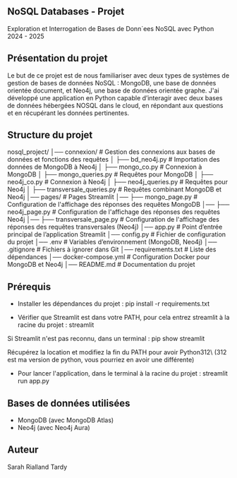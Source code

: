 ## NoSQL Databases - Projet
Exploration et Interrogation de Bases de Donn´ees NoSQL avec Python
2024 - 2025


## Présentation du projet
Le but de ce projet est de nous familiariser avec deux types de systèmes de gestion de bases
de données NoSQL : MongoDB, une base de données orientée document, et Neo4j, une base
de données orientée graphe. J'ai développé une application en Python capable d’interagir
avec deux bases de données hébergées NOSQL dans le cloud, en répondant aux questions et en
récupérant les données pertinentes.


## Structure du projet
nosql_project/
│── connexion/               # Gestion des connexions aux bases de données et fonctions des requêtes
│   ├── bd_neo4j.py             # Importation des données de MongoDB à Neo4j
│   ├── mongo_co.py             # Connexion à MongoDB
│   ├── mongo_queries.py        # Requêtes pour MongoDB
│   ├── neo4j_co.py             # Connexion à Neo4j
│   ├── neo4j_queries.py        # Requêtes pour Neo4j
│   ├── transversale_queries.py # Requêtes combinant MongoDB et Neo4j
│── pages/               # Pages Streamlit
│── ├── mongo_page.py       # Configuration de l'affichage des réponses des requêtes MongoDB
│── ├── neo4j_page.py       # Configuration de l'affichage des réponses des requêtes Neo4j
│── ├── transversale_page.py       # Configuration de l'affichage des réponses des requêtes transversales (Neo4j)
│── app.py                      # Point d’entrée principal de l’application Streamlit
│── config.py                   # Fichier de configuration du projet
│── .env                        # Variables d’environnement (MongoDB, Neo4j)
│── .gitignore                  # Fichiers à ignorer dans Git
│── requirements.txt             # Liste des dépendances
│── docker-compose.yml           # Configuration Docker pour MongoDB et Neo4j
│── README.md                    # Documentation du projet


## Prérequis
- Installer les dépendances du projet :
pip install -r requirements.txt

- Vérifier que Streamlit est dans votre PATH, pour cela entrez streamlit à la racine du projet : streamlit 

Si Streamlit n'est pas reconnu, dans un terminal :
pip show streamlit

Récupérez la location et modifiez la fin du PATH pour avoir Python312\  (312 est ma version de python, vous pourriez en avoir une différente)

- Pour lancer l'application, dans le terminal à la racine du projet : 
streamlit run app.py

## Bases de données utilisées
- MongoDB (avec MongoDB Atlas)
- Neo4j (avec Neo4j Aura)

## Auteur
Sarah Rialland Tardy
